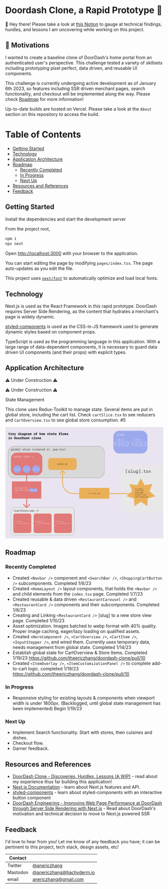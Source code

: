 # Doordash Clone, a Rapid Prototype 👯 

👋 Hey there! Please take a look at [this Notion](https://piquant-dancer-3b9.notion.site/DoorDash-Clone-Discoveries-Hurdles-Lessons-A-WIP-7bd86cff0d764b4c8ff040a84557d361) to gauge at technical findings, hurdles, and lessons I am uncovering while working on this project.

## 🧘 Motivations

I wanted to create a baseline clone of DoorDash's home portal from an authenticated user's perspective. This challenge tested a variety of skillsets including prototyping pixel perfect, data driven, and reusable UI components. 

This challenge is currently undergoing active development as of January 6th 2023, so features including SSR driven merchant pages, search functionality, and checkout will be implemented along the way. Please check [Roadmap](#roadmap) for more information!

Up-to-date builds are hosted on Vercel. Please take a look at the `About` section on this repository to access the build.

# Table of Contents
* [Getting Started](#getting-started)
* [Technology](#technology)
* [Application Architecture](#application-architecture)
* [Roadmap](#roadmap)
    * [Recently Completed](#recently-completed)
    * [In Progress](#in-progress)
    * [Next Up](#next-up)
* [Resources and References](#resources-and-references)
* [Feedback](#feedback)

## Getting Started

Install the dependencies and start the development server

From the project root,
```bash
npm i
npx next
```

Open [http://localhost:3000](http://localhost:3000) with your browser to the application.

You can start editing the page by modifying `pages/index.tsx`. The page auto-updates as you edit the file.

This project uses [`next/font`](https://nextjs.org/docs/basic-features/font-optimization) to automatically optimize and load local fonts.

## Technology
Next.js is used as the React Framework in this rapid prototype. DoorDash requires Server Side Rendering, as the content that hydrates a merchant's page is widely dynamic. 

[styled-components](https://styled-components.com/) is used as the CSS-in-JS framework used to generate dynamic styles based on component props. 

TypeScript is used as the programming language in this application. With a large range of data-dependent components, it is necessary to guard data driven UI components (and their props) with explicit types. 

## Application Architecture

⚠️ Under Construction ⚠️

⚠️ Under Construction ⚠️

State Management

This clone uses Redux-Toolkit to manage state. Several items are put in global store, including the cart list. Check `cartSlice.tsx` to see reducers and `CartOverview.tsx` to see global store consumption. #5

![State Management flow for cart as of 1/16](./README-supporting/StateManagement.png)

## Roadmap

### Recently Completed
* Created `<Navbar />` component and `<SearchBar />`, `<ShoppingCartButton />` subcomponents. Completed 1/6/23
* Created `<HomeLayout />` layout components, that holds the `<Navbar />` and child elements from the `index.tsx` page. Completed 1/7/23
* Created reusable & data driven `<RestaurantCarousel />` and `<RestaurantCard />` components and their subcomponents. Completed 1/8/23
* Creating and Linking `<RestaurantCard />` [slug] to a new store view page. Completed 1/10/23
* Asset optimization. Images batched to webp format with 40% quality. Proper image caching, eager/lazy loading on qualified assets.
* Created `<HeroComponent />`, `<CartOverview />`, `<CartItem />`, `<InputStepper />`, and wired them. Currently uses temporary data, needs management from global state. Completed 1/14/23
* Establish global state for CartOverview & Store Items. Completed 1/19/23 https://github.com/theericzhang/doordash-clone/pull/10
* Created `<ItemOverlay />`, `<ItemCustomizationPanel />` to complete add-to-cart logic. completed 1/19/23 https://github.com/theericzhang/doordash-clone/pull/10

### In Progress
* Responsive styling for existing layouts & components when viewport width is under 1800px. (Backlogged, until global state management has been implemented) Begin 1/19/23

### Next Up
* Implement Search functionality. Start with stores, then cuisines and dishes.
* Checkout flow.
* Garner feedback.

## Resources and References

- [DoorDash Clone - Discoveries, Hurdles, Lessons (A WIP)](https://anericzhang.notion.site/DoorDash-Clone-Discoveries-Hurdles-Lessons-A-WIP-f2fc244b5a3441528a1a69376377170f) - read about my experience thus far building this application!
- [Next.js Documentation](https://nextjs.org/docs) - learn about Next.js features and API.
- [styled-components](https://styled-components.com/) - learn about styled-components with an interactive button component
- [DoorDash Engineering - Improving Web Page Performance at DoorDash through Server Side Rendering with Next.js](https://doordash.engineering/2022/03/29/improving-web-page-performance-at-doordash-throughserver-side-rendering-with-next-js/) - Read about DoorDash's motivation and technical decision to move to Next.js powered SSR 

## Feedback

I'd love to hear from you! Let me know of any feedback you have; it can be pertinent to this project, tech stack, design assets, etc!


| Contact  |                 |
|----------|----------------------------------------------------------------|
| Twitter  | [@anericzhang](http://twitter.com/anericzhang)                 |
| Mastodon | [@anericzhang@hachyderm.io](https://hachyderm.io/@anericzhang) |
| email    | [anericzhang@gmail.com](mailto:anericzhang@gmail.com)          |